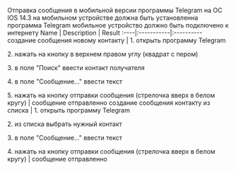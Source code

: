 Отправка сообщения в мобильной версии программы Telegram на ОС IOS 14.3
на мобильном устройстве должна быть установленна программа Telegram
мобильное устройство должно быть подключено к интернету
Name | Description | Result
:----|:-----------|:----------
создание сообщения новому контакту | 1. открыть программу Telegram <p> 2. нажать на кнопку в верхнем правом углу (квадрат с пером) <p> 3. в поле "Поиск" ввести контакт получателя <p> 4. в поле "Сообщение..." ввести текст <p> 5. нажать на кнопку отправки сообщения (стрелочка вверх в белом кругу) | сообщение отправленно
создание сообщения контакту из списка | 1. открыть программу Telegram <p> 2. из списка выбрать нужный контакт <p> 3. в поле "Сообщение..." ввести текст <p> 4. нажать на кнопку отправки сообщения (стрелочка вверх в белом кругу) | сообщение отправленно
